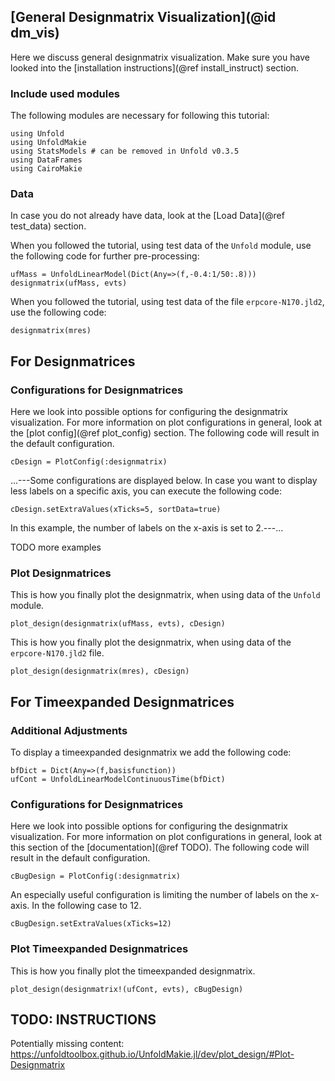 ## [General Designmatrix Visualization](@id dm_vis)

Here we discuss general designmatrix visualization. 
Make sure you have looked into the [installation instructions](@ref install_instruct) section. 

### Include used modules
The following modules are necessary for following this tutorial:
```@example main
using Unfold
using UnfoldMakie
using StatsModels # can be removed in Unfold v0.3.5
using DataFrames
using CairoMakie
```

### Data
In case you do not already have data, look at the [Load Data](@ref test_data) section. 

When you followed the tutorial, using test data of the `Unfold` module, use the following code for further pre-processing:
```@example main
ufMass = UnfoldLinearModel(Dict(Any=>(f,-0.4:1/50:.8)))
designmatrix(ufMass, evts)
```
When you followed the tutorial, using test data of the file `erpcore-N170.jld2`, use the following code:
```@example main
designmatrix(mres)
```

## For Designmatrices

### Configurations for Designmatrices
Here we look into possible options for configuring the designmatrix visualization.
For more information on plot configurations in general, look at the [plot config](@ref plot_config) section. 
The following code will result in the default configuration. 
```@example main
cDesign = PlotConfig(:designmatrix)
```
...---Some configurations are displayed below. 
In case you want to display less labels on a specific axis, you can execute the following code:
```@example main
cDesign.setExtraValues(xTicks=5, sortData=true)
```
In this example, the number of labels on the x-axis is set to 2.---...

TODO more examples

### Plot Designmatrices
This is how you finally plot the designmatrix, when using data of the `Unfold` module.
```@example main
plot_design(designmatrix(ufMass, evts), cDesign)
```
This is how you finally plot the designmatrix, when using data of the `erpcore-N170.jld2` file.
```@example main
plot_design(designmatrix(mres), cDesign)
```


## For Timeexpanded Designmatrices

### Additional Adjustments
To display a timeexpanded designmatrix we add the following code:
```@example main
bfDict = Dict(Any=>(f,basisfunction))
ufCont = UnfoldLinearModelContinuousTime(bfDict)
```

### Configurations for Designmatrices
Here we look into possible options for configuring the designmatrix visualization.
For more information on plot configurations in general, look at this section of the [documentation](@ref TODO). 
The following code will result in the default configuration.
```@example main
cBugDesign = PlotConfig(:designmatrix)
```

An especially useful configuration is limiting the number of labels on the x-axis. 
In the following case to 12.
```@example main
cBugDesign.setExtraValues(xTicks=12)
```

### Plot Timeexpanded Designmatrices
This is how you finally plot the timeexpanded designmatrix.
```@example main
plot_design(designmatrix!(ufCont, evts), cBugDesign)
```



## TODO: INSTRUCTIONS
Potentially missing content: 
https://unfoldtoolbox.github.io/UnfoldMakie.jl/dev/plot_design/#Plot-Designmatrix

